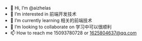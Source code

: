 - 👋 Hi, I’m @aizhelas
- 👀 I’m interested in 前端开发技术
- 🌱 I’m currently learning 相关的前端技术
- 💞️ I’m looking to collaborate on 学习中可以很顺利
- 📫 How to reach me 15093780728 or 1625804637@qq.com

<!---
aizhelas/aizhelas is a ✨ special ✨ repository because its `README.md` (this file) appears on your GitHub profile.
You can click the Preview link to take a look at your changes.
--->
